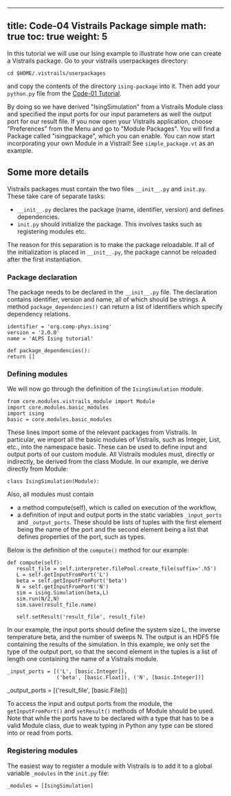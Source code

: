 
---
title: Code-04 Vistrails Package simple
math: true
toc: true
weight: 5
---

In this tutorial we will use our Ising example to illustrate how one can create a Vistrails package. Go to your vistrails userpackages directory:

    cd $HOME/.vistrails/userpackages

and copy the contents of the directory `ising-package` into it. Then add your `python.py` file from the [Code-01 Tutorial](../../codedev/code01).

By doing so we have derived "IsingSimulation" from a Vistrails Module class and specified the input ports for our input parameters as well the output port for our result file. If you now open your Vistrails application, choose "Preferences" from the Menu and go to "Module Packages". You will find a Package called "isingpackage", which you can enable. You can now start incorporating your own Module in a Vistrail! See `simple_package.vt` as an example.

## Some more details

Vistrails packages must contain the two files `__init__.py` and `init.py`. These take care of separate tasks:

- `__init__.py` declares the package (name, identifier, version) and defines dependencies.
- `init.py` should initialize the package. This involves tasks such as registering modules etc.

The reason for this separation is to make the package reloadable. If all of the initialization is placed in `__init__.py`, the package cannot be reloaded after the first instantiation.

### Package declaration

The package needs to be declared in the `__init__.py` file. The declaration contains identifier, version and name, all of which should be strings. A method `package_dependencies()` can return a list of identifiers which specify dependency relations.

    identifier = 'org.comp-phys.ising'
    version = '2.0.0'
    name = 'ALPS Ising tutorial'

    def package_dependencies():
    return []

### Defining modules

We will now go through the definition of the `IsingSimulation` module.

    from core.modules.vistrails_module import Module
    import core.modules.basic_modules
    import ising
    basic = core.modules.basic_modules

These lines import some of the relevant packages from Vistrails. In particular, we import all the basic modules of Vistrails, such as Integer, List, etc., into the namespace basic. These can be used to define input and output ports of our custom module.
All Vistrails modules must, directly or indirectly, be derived from the class Module. In our example, we derive directly from Module:

    class IsingSimulation(Module):
    
Also, all modules must contain
- a method compute(self), which is called on execution of the workflow,
- a definition of input and output ports in the static variables `_input_ports` and `_output_ports`. These should be lists of tuples with the first element being the name of the port and the second element being a list that defines properties of the port, such as types.

Below is the definition of the `compute()` method for our example:

    def compute(self): 
       result_file = self.interpreter.filePool.create_file(suffix='.h5')
       L = self.getInputFromPort('L')
       beta = self.getInputFromPort('beta')
       N = self.getInputFromPort('N')
       sim = ising.Simulation(beta,L)
       sim.run(N/2,N)
       sim.save(result_file.name)
       
       self.setResult('result_file', result_file)  

In our example, the input ports should define the system size L, the inverse temperature beta, and the number of sweeps N. The output is an HDF5 file containing the results of the simulation. In this example, we only set the type of the output port, so that the second element in the tuples is a list of length one containing the name of a Vistrails module.

    _input_ports = [('L', [basic.Integer]),
                    ('beta', [basic.Float]), ('N', [basic.Integer])]
   _output_ports = [('result_file', [basic.File])] 

To access the input and output ports from the module, the `getInputFromPort()` and `setResult()` methods of Module should be used. Note that while the ports have to be declared with a type that has to be a valid Module class, due to weak typing in Python any type can be stored into or read from ports.

### Registering modules

The easiest way to register a module with Vistrails is to add it to a global variable `_modules` in the `init.py` file:

    _modules = [IsingSimulation]
